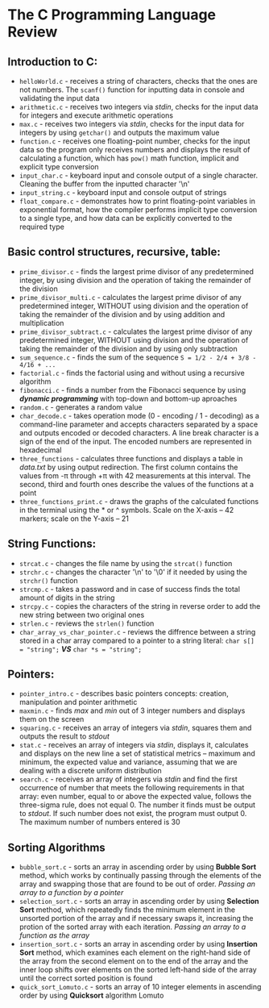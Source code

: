 # The **C** Programming Language Review

## Introduction to C:
- `helloWorld.c` - receives a string of characters, checks that the ones are not numbers. The `scanf()` function for inputting data in console and validating the input data
- `arithmetic.c` - receives two integers via *stdin*, checks for the input data for integers and execute arithmetic operations
- `max.c` - receives two integers via *stdin*, checks for the input data for integers by using `getchar()` and outputs the maximum value
- `function.c` - receives one floating-point number, checks for the input data so the program only receives numbers and displays the result of calculating a function, which has `pow()` math function, implicit and explicit type conversion
- `input_char.c` - keyboard input and console output of a single character. Cleaning the buffer from the inputted character '\n'
- `input_string.c` - keyboard input and console output of strings
- `float_compare.c` - demonstrates how to print floating-point variables in exponential format, how the compiler performs implicit type conversion to a single type, and how data can be explicitly converted to the required type

## Basic control structures, recursive, table:
- `prime_divisor.c` - finds the largest prime divisor of any predetermined integer, by using division and the operation of taking the remainder of the division
- `prime_divisor_multi.c` - calculates the largest prime divisor of any predetermined integer, WITHOUT using division and the operation of taking the remainder of the division and by using addition and multiplication
- `prime_divisor_subtract.c` - calculates the largest prime divisor of any predetermined integer, WITHOUT using division and the operation of taking the remainder of the division and by using only subtraction
- `sum_sequence.c` - finds the sum of the sequence `S = 1/2 - 2/4 + 3/8 - 4/16 + ...`
- `factorial.c` - finds the factorial using and without using a recursive algorithm
- `fibonacci.c` - finds a number from the Fibonacci sequence by using _**dynamic programming**_ with top-down and bottom-up aproaches
- `random.c` - generates a random value
- `char_decode.c` - takes operation mode (0 - encoding / 1 - decoding) as a command-line parameter and accepts characters separated by a space and outputs encoded or decoded characters. A line break character is a sign of the end of the input. The encoded numbers are represented in hexadecimal
- `three_functions` - calculates three functions and displays a table in *data.txt* by using output redirection. The first column contains the values from -&pi; through +&pi; with 42 measurements at this interval. The second, third and fourth ones describe the values of the functions at a point
- `three_functions_print.c` - draws the graphs of the calculated functions in the terminal using the &#42; or &#94; symbols. Scale on the X-axis – 42 markers; scale on the Y-axis – 21

## String Functions:
- `strcat.c` - changes the file name by using the `strcat()` function
- `strchr.c` - changes the character '\n' to '\0' if it needed by using the `strchr()` function
- `strcmp.c` - takes a password and in case of success finds the total amount of digits in the string
- `strcpy.c` - copies the characters of the string in reverse order to add the new string between two original ones
- `strlen.c` - reviews the `strlen()` function
- `char_array_vs_char_pointer.c` - reviews the diffrence between a string stored in a char array compared to a pointer to a string literal: `char s[] = "string";` _**VS**_ `char *s = "string";`

## Pointers:
- `pointer_intro.c` - describes basic pointers concepts: creation, manipulation and pointer arithmetic
- `maxmin.c` - finds *max* and *min* out of 3 integer numbers and displays them on the screen
- `squaring.c` - receives an array of integers via *stdin*, squares them and outputs the result to *stdout*
- `stat.c` - receives an array of integers via *stdin*, displays it, calculates and displays on the new line a set of statistical metrics – maximum and minimum, the expected value and variance, assuming that we are dealing with a discrete uniform distribution
- `search.c` - receives an array of integers via *stdin* and find the first occurrence of number that meets the following requirements in that array: even number, equal to or above the expected value, follows the three-sigma rule, does not equal 0. The number it finds must be output to *stdout*. If such number does not exist, the program must output 0. The maximum number of numbers entered is 30

## Sorting Algorithms
- `bubble_sort.c` - sorts an array in ascending order by using **Bubble Sort** method, which works by continually passing through the elements of the array and swapping those that are found to be out of order. *Passing an array to a function by a pointer*
- `selection_sort.c` - sorts an array in ascending order by using **Selection Sort** method, which repeatedly finds the minimum element in the unsorted portion of the array and if necessary swaps it, increasing the protion of the sorted array with each iteration. *Passing an array to a function as the array*
- `insertion_sort.c` - sorts an array in ascending order by using **Insertion Sort** method, which examines each element on the right-hand side of the array from the second element on to the end of the array and the inner loop shifts over elements on the sorted left-hand side of the array until the correct sorted position is found
- `quick_sort_Lomuto.c` - sorts an array of 10 integer elements in ascending order by using **Quicksort** algorithm Lomuto
